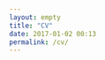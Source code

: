 ```yaml
---
layout: empty
title: "CV"
date: 2017-01-02 00:13
permalink: /cv/
---
```



<script type="text/javascript">
	location.href = "{{ site.cv }}";
</script>